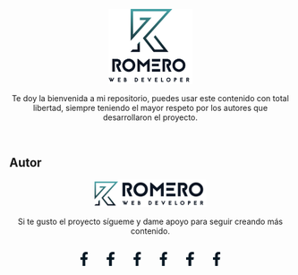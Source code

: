 <p align="center"><img src="https://github.com/romerojoseing/archivos/blob/master/img/logov.png?raw=true" width="150"></p>

<p align="center">
Te doy la bienvenida a mi repositorio, puedes usar este contenido con total libertad, siempre teniendo el mayor respeto por los autores que desarrollaron el proyecto.
</p>

<br>

## Autor

<p align="center"><img src="https://github.com/romerojoseing/archivos/blob/master/img/logoh.png?raw=true" width="200"></p>

<p align="center">
  Si te gusto el proyecto sígueme y dame apoyo para seguir creando más contenido.
</p>
<p align="center">
  <a target="_blank" href="https://romerojose.com/"><img src="https://github.com/romerojoseing/email/blob/master/img/facebook.png?raw=true" height="25" style="padding: 15px;"></a>
  <a target="_blank" href="https://www.linkedin.com/in/romerojoseing/"><img src="https://github.com/romerojoseing/email/blob/master/img/facebook.png?raw=true" height="25" style="padding: 15px;"></a>
  <a target="_blank" href="https://github.com/romerojoseing"><img src="https://github.com/romerojoseing/email/blob/master/img/facebook.png?raw=true" height="25" style="padding: 15px;"></a>
  <a target="_blank" href="https://www.instagram.com/romerojoseing/"><img src="https://github.com/romerojoseing/email/blob/master/img/facebook.png?raw=true" height="25" style="padding: 15px;"></a>
  <a target="_blank" href="https://www.facebook.com/romerojoseing"><img src="https://github.com/romerojoseing/email/blob/master/img/facebook.png?raw=true" height="25" style="padding: 15px;"></a>
  <a target="_blank" href="https://twitter.com/romerojoseing"><img src="https://github.com/romerojoseing/email/blob/master/img/facebook.png?raw=true" height="25" style="padding: 15px;"></a>
</p>